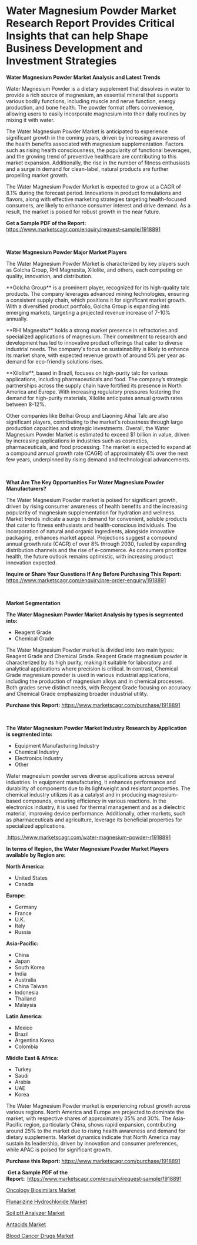 <p><h1>Water Magnesium Powder Market Research Report Provides Critical Insights that can help Shape Business Development and Investment Strategies</h1></p><p><strong>Water Magnesium Powder Market Analysis and Latest Trends</strong></p>
<p><p>Water Magnesium Powder is a dietary supplement that dissolves in water to provide a rich source of magnesium, an essential mineral that supports various bodily functions, including muscle and nerve function, energy production, and bone health. The powder format offers convenience, allowing users to easily incorporate magnesium into their daily routines by mixing it with water.</p><p>The Water Magnesium Powder Market is anticipated to experience significant growth in the coming years, driven by increasing awareness of the health benefits associated with magnesium supplementation. Factors such as rising health consciousness, the popularity of functional beverages, and the growing trend of preventive healthcare are contributing to this market expansion. Additionally, the rise in the number of fitness enthusiasts and a surge in demand for clean-label, natural products are further propelling market growth.</p><p>The Water Magnesium Powder Market is expected to grow at a CAGR of 8.1% during the forecast period. Innovations in product formulations and flavors, along with effective marketing strategies targeting health-focused consumers, are likely to enhance consumer interest and drive demand. As a result, the market is poised for robust growth in the near future.</p></p>
<p><strong>Get a Sample PDF of the Report:&nbsp;</strong> <a href="https://www.marketscagr.com/enquiry/request-sample/1918891?utm_campaign=1557&utm_medium=2&utm_source=Github&utm_content=ia&utm_term=24102024&utm_id=water-magnesium-powder">https://www.marketscagr.com/enquiry/request-sample/1918891</a></p>
<p>&nbsp;</p>
<p><strong>Water Magnesium Powder Major Market Players</strong></p>
<p><p>The Water Magnesium Powder Market is characterized by key players such as Golcha Group, RHI Magnesita, Xilolite, and others, each competing on quality, innovation, and distribution. </p><p>**Golcha Group** is a prominent player, recognized for its high-quality talc products. The company leverages advanced mining technologies, ensuring a consistent supply chain, which positions it for significant market growth. With a diversified product portfolio, Golcha Group is expanding into emerging markets, targeting a projected revenue increase of 7-10% annually.</p><p>**RHI Magnesita** holds a strong market presence in refractories and specialized applications of magnesium. Their commitment to research and development has led to innovative product offerings that cater to diverse industrial needs. The company's focus on sustainability is likely to enhance its market share, with expected revenue growth of around 5% per year as demand for eco-friendly solutions rises.</p><p>**Xilolite**, based in Brazil, focuses on high-purity talc for various applications, including pharmaceuticals and food. The company’s strategic partnerships across the supply chain have fortified its presence in North America and Europe. With increasing regulatory pressures fostering the demand for high-purity materials, Xilolite anticipates annual growth rates between 8-12%.</p><p>Other companies like Beihai Group and Liaoning Aihai Talc are also significant players, contributing to the market's robustness through large production capacities and strategic investments. Overall, the Water Magnesium Powder Market is estimated to exceed $1 billion in value, driven by increasing applications in industries such as cosmetics, pharmaceuticals, and food processing. The market is expected to expand at a compound annual growth rate (CAGR) of approximately 6% over the next few years, underpinned by rising demand and technological advancements.</p></p>
<p>&nbsp;</p>
<p><strong>What Are The Key Opportunities For Water Magnesium Powder Manufacturers?</strong></p>
<p><p>The Water Magnesium Powder market is poised for significant growth, driven by rising consumer awareness of health benefits and the increasing popularity of magnesium supplementation for hydration and wellness. Market trends indicate a surge in demand for convenient, soluble products that cater to fitness enthusiasts and health-conscious individuals. The incorporation of natural and organic ingredients, alongside innovative packaging, enhances market appeal. Projections suggest a compound annual growth rate (CAGR) of over 8% through 2030, fueled by expanding distribution channels and the rise of e-commerce. As consumers prioritize health, the future outlook remains optimistic, with increasing product innovation expected.</p></p>
<p><strong>Inquire or Share Your Questions If Any Before Purchasing This Report:</strong> <a href="https://www.marketscagr.com/enquiry/pre-order-enquiry/1918891?utm_campaign=1557&utm_medium=2&utm_source=Github&utm_content=ia&utm_term=24102024&utm_id=water-magnesium-powder">https://www.marketscagr.com/enquiry/pre-order-enquiry/1918891</a></p>
<p>&nbsp;</p>
<p><strong>Market Segmentation</strong></p>
<p><strong>The Water Magnesium Powder Market Analysis by types is segmented into:</strong></p>
<p><ul><li>Reagent Grade</li><li>Chemical Grade</li></ul></p>
<p><p>The Water Magnesium Powder market is divided into two main types: Reagent Grade and Chemical Grade. Reagent Grade magnesium powder is characterized by its high purity, making it suitable for laboratory and analytical applications where precision is critical. In contrast, Chemical Grade magnesium powder is used in various industrial applications, including the production of magnesium alloys and in chemical processes. Both grades serve distinct needs, with Reagent Grade focusing on accuracy and Chemical Grade emphasizing broader industrial utility.</p></p>
<p><strong>Purchase this Report:&nbsp;</strong><a href="https://www.marketscagr.com/purchase/1918891?utm_campaign=1557&utm_medium=2&utm_source=Github&utm_content=ia&utm_term=24102024&utm_id=water-magnesium-powder">https://www.marketscagr.com/purchase/1918891</a></p>
<p>&nbsp;</p>
<p><strong>The Water Magnesium Powder Market Industry Research by Application is segmented into:</strong></p>
<p><ul><li>Equipment Manufacturing Industry</li><li>Chemical Industry</li><li>Electronics Industry</li><li>Other</li></ul></p>
<p><p>Water magnesium powder serves diverse applications across several industries. In equipment manufacturing, it enhances performance and durability of components due to its lightweight and resistant properties. The chemical industry utilizes it as a catalyst and in producing magnesium-based compounds, ensuring efficiency in various reactions. In the electronics industry, it is used for thermal management and as a dielectric material, improving device performance. Additionally, other markets, such as pharmaceuticals and agriculture, leverage its beneficial properties for specialized applications.</p></p>
<p><a href="https://www.marketscagr.com/water-magnesium-powder-r1918891?utm_campaign=1557&utm_medium=2&utm_source=Github&utm_content=ia&utm_term=24102024&utm_id=water-magnesium-powder">&nbsp;https://www.marketscagr.com/water-magnesium-powder-r1918891</a></p>
<p><strong>In terms of Region, the Water Magnesium Powder Market Players available by Region are:</strong></p>
<p>
    <p> <strong> North America: </strong>
        <ul>
            <li>United States</li>
            <li>Canada</li>
        </ul>
        </p> 
    <p> <strong> Europe: </strong>
        <ul>
            <li>Germany</li>
            <li>France</li>
            <li>U.K.</li>
            <li>Italy</li>
            <li>Russia</li>
        </ul>
        </p> 
    <p> <strong> Asia-Pacific: </strong>
        <ul>
            <li>China</li>
            <li>Japan</li>
            <li>South Korea</li>
            <li>India</li>
            <li>Australia</li>
            <li>China Taiwan</li>
            <li>Indonesia</li>
            <li>Thailand</li>
            <li>Malaysia</li>
        </ul>
        </p> 
    <p> <strong> Latin America: </strong>
        <ul>
            <li>Mexico</li>
            <li>Brazil</li>
            <li>Argentina Korea</li>
            <li>Colombia</li>
        </ul>
        </p> 
    <p> <strong> Middle East & Africa: </strong>
        <ul>
            <li>Turkey</li>
            <li>Saudi</li>
            <li>Arabia</li>
            <li>UAE</li>
            <li>Korea</li>
        </ul>
    </p>
    </p>
<p><p>The Water Magnesium Powder market is experiencing robust growth across various regions. North America and Europe are projected to dominate the market, with respective shares of approximately 35% and 30%. The Asia-Pacific region, particularly China, shows rapid expansion, contributing around 25% to the market due to rising health awareness and demand for dietary supplements. Market dynamics indicate that North America may sustain its leadership, driven by innovation and consumer preferences, while APAC is poised for significant growth.</p></p>
<p><strong>Purchase this Report: </strong><a href="https://www.marketscagr.com/purchase/1918891?utm_campaign=1557&utm_medium=2&utm_source=Github&utm_content=ia&utm_term=24102024&utm_id=water-magnesium-powder">https://www.marketscagr.com/purchase/1918891</a></p>
<p>&nbsp;<strong>Get a Sample PDF of the Report:&nbsp;&nbsp;</strong><a href="https://www.marketscagr.com/enquiry/request-sample/1918891?utm_campaign=1557&utm_medium=2&utm_source=Github&utm_content=ia&utm_term=24102024&utm_id=water-magnesium-powder">https://www.marketscagr.com/enquiry/request-sample/1918891</a></p>
<p><strong></strong></p>
<p><p><a href="https://www.linkedin.com/pulse/oncology-biosimilars-market-size-growth-industry-analysis-segmentation-mz1kf?utm_campaign=1557&utm_medium=2&utm_source=Github&utm_content=ia&utm_term=24102024&utm_id=water-magnesium-powder">Oncology Biosimilars Market</a></p><p><a href="https://www.linkedin.com/pulse/flunarizine-hydrochloride-sector-surge-103-growth-roadmap-vpvwf?utm_campaign=1557&utm_medium=2&utm_source=Github&utm_content=ia&utm_term=24102024&utm_id=water-magnesium-powder">Flunarizine Hydrochloride Market</a></p><p><a href="https://issuu.com/reportprime-2/docs/soil-ph-analyzer-market-size-2030.p_a3c04b1c22110e?utm_campaign=1557&utm_medium=2&utm_source=Github&utm_content=ia&utm_term=24102024&utm_id=water-magnesium-powder">Soil pH Analyzer Market</a></p><p><a href="https://www.linkedin.com/pulse/future-antacids-market-global-forecast-trends-2024--waeff?utm_campaign=1557&utm_medium=2&utm_source=Github&utm_content=ia&utm_term=24102024&utm_id=water-magnesium-powder">Antacids Market</a></p><p><a href="https://www.linkedin.com/pulse/deep-dive-blood-cancer-drugs-market-itstrends-segmentation-competitive-npu0f?utm_campaign=1557&utm_medium=2&utm_source=Github&utm_content=ia&utm_term=24102024&utm_id=water-magnesium-powder">Blood Cancer Drugs Market</a></p></p>